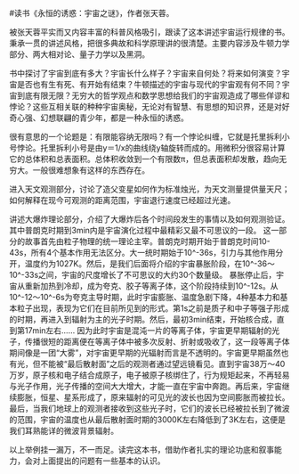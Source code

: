 \#读书《永恒的诱惑：宇宙之谜》，作者张天蓉。

被张天蓉平实而又内容丰富的科普风格吸引，跟读了这本讲述宇宙运行规律的书。秉承一贯的讲述风格，把很多典故和科学原理讲的很清楚。主要内容涉及牛顿力学部分、两大相对论、量子力学以及黑洞。

书中探讨了宇宙到底有多大？宇宙长什么样子？宇宙来自何处？将来如何演变？宇宙是否也有生有死、有开始有结束？牛顿描述的宇宙与现代的宇宙观有何不同？宇宙到底有限无限？无穷大的哲学观点和数学思想给我们的宇宙观造成了哪些佯谬和悖论？这些互相关联的种种宇宙奥秘，无论对有智慧、有思想的知识界，还是对好奇心强、幻想联翩的青少年，都是一种永恒的诱惑。

很有意思的一个论题是：有限能容纳无限吗？有一个悖论纠缠，它就是托里拆利小号悖论。托里拆利小号是由y＝1/x的曲线绕y轴旋转而成的。用微积分很容易计算它的总体积和总表面积。总体积收敛到一个有限数π，但总表面积却发散，趋向无穷大。一般很难想象有这样的东西存在。

进入天文观测部分，讨论了造父变星如何作为标准烛光，为天文测量提供量天尺；如何解释在现今可观测的距离范围，宇宙退行速度已经超过光速。

讲述大爆炸理论部分，介绍了大爆炸后各个时间段发生的事情以及如何观测验证。其中普朗克时期到3min内是宇宙演化过程中最精彩又最不可思议的一段。
这一部分的故事首先由粒子物理的统一理论主宰。普朗克时期开始于普朗克时间10-43s，所有4个基本作用无法区分。大一统时期始于10^-36s，引力与其他作用分开，温度约为1027K。然后，是我们后面将介绍的宇宙暴胀阶段，在10^-36～10^-33s之间，宇宙的尺度增长了不可思议的大约30个数量级。 暴胀停止后，宇宙从重新加热到冷却，成为夸克、胶子等离子体，这个阶段持续到10^-12s。从10^-12～10^-6s为夸克主导时期，此时宇宙膨胀、温度急剧下降，4种基本力和基本粒子出现，表现为它们在目前所见到的形式。第1s之前是质子和中子等强子形成的时期，再进入到辐射为主的光子时期。然后，最初3min结束，开始核合成，直到第17min左右……
因为此时宇宙是混沌一片的等离子体，宇宙更早期辐射的光子，传播很短的距离便在等离子体中被多次反射、折射或吸收了，这一段等离子体期间像是一团“大雾”，对宇宙更早期的光辐射而言是不透明的。宇宙更早期虽然也有光，但不能被“最后散射面”之后的观测者通过望远镜看见。直到宇宙38万～40万岁，原子核和电子结合成原子，电子被原子核绑住了，行为规矩起来，不再轻易与光子作用，光子传播的空间大大增大，才能一直在宇宙中奔跑。再后来，宇宙继续膨胀，恒星、星系形成了，原来辐射的可见光的波长也因为空间膨胀而被拉长。最后，当我们地球上的观测者接收到这些光子时，它们的波长已经被拉长到了微波的范围，宇宙的温度也从最后散射面时期的3000K左右降低到了3K左右，这便是我们耳熟能详的微波背景辐射。

以上举例挂一漏万，不一而足。读完这本书，借助作者扎实的理论功底和叙事能力，会对上面提出的问题有一些基本的认识。